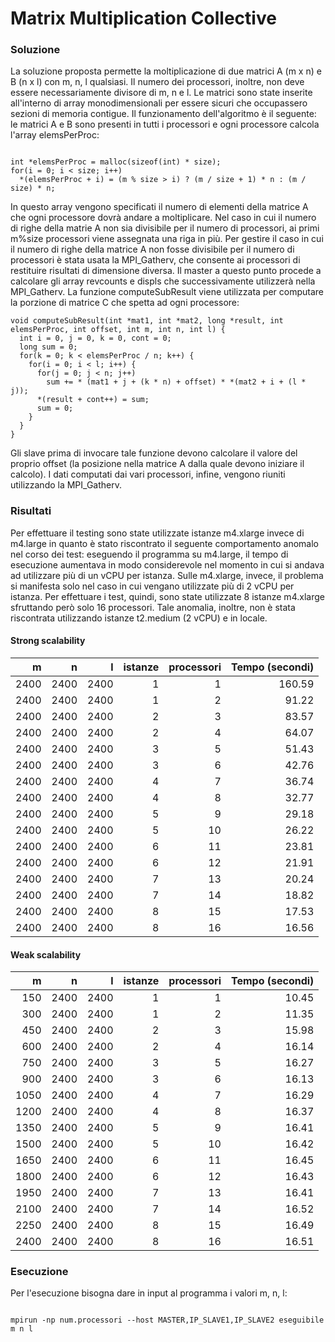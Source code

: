 # Matrix Multiplication Collective #
### Soluzione ###
La soluzione proposta permette la moltiplicazione di due matrici A (m x n) e B (n x l) con m, n, l qualsiasi. Il numero dei processori, inoltre, non deve essere necessariamente divisore di m, n e l.
Le matrici sono state inserite all'interno di array monodimensionali per essere sicuri che occupassero sezioni di memoria contigue.
Il funzionamento dell'algoritmo è il seguente: le matrici A e B sono presenti in tutti i processori e ogni processore calcola l'array elemsPerProc:

```

int *elemsPerProc = malloc(sizeof(int) * size);
for(i = 0; i < size; i++)
  *(elemsPerProc + i) = (m % size > i) ? (m / size + 1) * n : (m / size) * n;

```

In questo array vengono specificati il numero di elementi della matrice A che ogni processore dovrà andare a moltiplicare. Nel caso in cui il numero di righe della matrie A non sia divisibile per il numero di processori, ai primi m%size processori viene assegnata una riga in più.
Per gestire il caso in cui il numero di righe della matrice A non fosse divisibile per il numero di processori è stata usata la MPI_Gatherv, che consente ai processori di restituire risultati di dimensione diversa.
Il master a questo punto procede a calcolare gli array revcounts e displs che successivamente utilizzerà nella MPI_Gatherv. La funzione computeSubResult viene utilizzata per computare la porzione di matrice C che spetta ad ogni processore:

```
void computeSubResult(int *mat1, int *mat2, long *result, int elemsPerProc, int offset, int m, int n, int l) {
  int i = 0, j = 0, k = 0, cont = 0;
  long sum = 0;
  for(k = 0; k < elemsPerProc / n; k++) {
    for(i = 0; i < l; i++) {
      for(j = 0; j < n; j++)
        sum += * (mat1 + j + (k * n) + offset) * *(mat2 + i + (l * j));
      *(result + cont++) = sum;
      sum = 0;
    }
  }
}

```

Gli slave prima di invocare tale funzione devono calcolare il valore del proprio offset (la posizione nella matrice A dalla quale devono iniziare il calcolo). I dati computati dai vari processori, infine, vengono riuniti utilizzando la MPI_Gatherv.
### Risultati ###
Per effettuare il testing sono state utilizzate istanze m4.xlarge invece di m4.large in quanto è stato riscontrato il seguente comportamento anomalo nel corso dei test: eseguendo il programma su m4.large, il tempo di esecuzione aumentava in modo considerevole nel momento in cui si andava ad utilizzare più di un vCPU per istanza. Sulle m4.xlarge, invece, il problema si manifesta solo nel caso in cui vengano utilizzate più di 2 vCPU per istanza. Per effettuare i test, quindi, sono state utilizzate 8 istanze m4.xlarge sfruttando però solo 16 processori. Tale anomalia, inoltre, non è stata riscontrata utilizzando istanze t2.medium (2 vCPU) e in locale.
#### Strong scalability

| m | n | l | istanze | processori | Tempo (secondi) |
| ---: | ---: | ---: | ---: | ---: | ---: |
| 2400 | 2400 | 2400 | 1 | 1 | 160.59
| 2400 | 2400 | 2400 | 1 | 2 |	91.22
| 2400 | 2400 |	2400 | 2 | 3 | 83.57
| 2400 | 2400 | 2400 | 2 | 4 | 64.07
| 2400 | 2400 |	2400 | 3 | 5 | 51.43
| 2400 | 2400 |	2400 | 3 | 6 | 42.76
| 2400 | 2400	| 2400 | 4 | 7 | 36.74
| 2400 | 2400	| 2400 | 4 | 8 | 32.77
| 2400 | 2400	| 2400 | 5 | 9 | 29.18
| 2400 | 2400	| 2400 | 5 | 10 | 26.22
| 2400 | 2400	| 2400 | 6 | 11	| 23.81
| 2400 | 2400	| 2400 | 6 | 12	| 21.91
| 2400 | 2400	| 2400 | 7 | 13	| 20.24
| 2400 | 2400	| 2400 | 7 | 14	| 18.82
| 2400 | 2400	| 2400 | 8 | 15	| 17.53
| 2400 | 2400	| 2400 | 8 | 16	| 16.56

#### Weak scalability

| m | n | l | istanze | processori | Tempo (secondi) |
| ---: | ---: | ---: | ---: | ---: | ---: |
| 150 | 2400 | 2400 |	1 |	1 | 10.45
| 300 |	2400 | 2400 |	1 |	2 |	11.35
| 450 |	2400 | 2400 |	2 |	3 |	15.98
| 600 |	2400 | 2400 |	2 |	4 |	16.14
| 750 |	2400 | 2400 |	3 |	5 |	16.27
| 900 |	2400 | 2400 |	3 |	6 |	16.13
| 1050 | 2400 |	2400 | 4 | 7 | 16.29
| 1200 | 2400 |	2400 | 4 | 8 | 16.37
| 1350 | 2400 | 2400 | 5 | 9 | 16.41
| 1500 | 2400 |	2400 | 5 | 10 |	16.42
| 1650 | 2400 |	2400 | 6 | 11 |	16.45
| 1800 | 2400 |	2400 | 6 | 12 |	16.43
| 1950 | 2400 |	2400 | 7 | 13 |	16.41
| 2100 | 2400 |	2400 | 7 | 14 |	16.52
| 2250 | 2400 |	2400 | 8 | 15 |	16.49
| 2400 | 2400 |	2400 | 8 | 16 |	16.51

### Esecuzione ###
Per l'esecuzione bisogna dare in input al programma i valori m, n, l:

```

mpirun -np num.processori --host MASTER,IP_SLAVE1,IP_SLAVE2 eseguibile m n l

```
